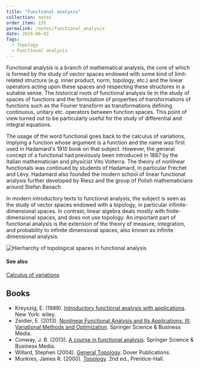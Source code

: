 ```yaml
---
title: "Functional analysis"
collection: notes
order_item: 135
permalink: /notes/functional_analysis
date: 2016-06-01
Tags:
  - Topology
  - Functional analysis
---
```


Functional analysis is a branch of mathematical analysis, the core of which is formed by the study of vector spaces endowed with some kind of limit-related structure (e.g. inner product, norm, topology, etc.) and the linear operators acting upon these spaces and respecting these structures in a suitable sense. The historical roots of functional analysis lie in the study of spaces of functions and the formulation of properties of transformations of functions such as the Fourier transform as transformations defining continuous, unitary etc. operators between function spaces. This point of view turned out to be particularly useful for the study of differential and integral equations.

The usage of the word functional goes back to the calculus of variations, implying a function whose argument is a function and the name was first used in Hadamard's 1910 book on that subject. However, the general concept of a functional had previously been introduced in 1887 by the Italian mathematician and physicist Vito Volterra. The theory of nonlinear functionals was continued by students of Hadamard, in particular Fréchet and Lévy. Hadamard also founded the modern school of linear functional analysis further developed by Riesz and the group of Polish mathematicians around Stefan Banach.

In modern introductory texts to functional analysis, the subject is seen as the study of vector spaces endowed with a topology, in particular infinite-dimensional spaces. In contrast, linear algebra deals mostly with finite-dimensional spaces, and does not use topology. An important part of functional analysis is the extension of the theory of measure, integration, and probability to infinite dimensional spaces, also known as infinite dimensional analysis.

![Hierharchy of topological spaces in functional analysis](http://i.stack.imgur.com/lbN6I.jpg)


#### See also
[Calculus of variations](/notes/calculus_of_variations)






## Books
* Kreyszig, E. (1989). [Introductory functional analysis with applications](https://www.goodreads.com/book/show/241452.Introductory_Functional_Analysis_with_Applications). New York: wiley.
* Zeidler, E. (2013). [Nonlinear Functional Analysis and Its Applications: III: Variational Methods and Optimization](https://www.goodreads.com/book/show/5847365-nonlinear-functional-analysis-and-its-applications). Springer Science & Business Media.
* Conway, J. B. (2013). [A course in functional analysis](https://www.goodreads.com/book/show/1472955.A_Course_in_Functional_Analysis). Springer Science & Business Media.
* Willard, Stephen (2004). [General Topology](https://www.goodreads.com/book/show/116423.General_Topology). Dover Publications.
* Munkres, James R. (2000). [Topology](https://www.goodreads.com/book/show/116418.Topology). 2nd ed., Prentice-Hall.


